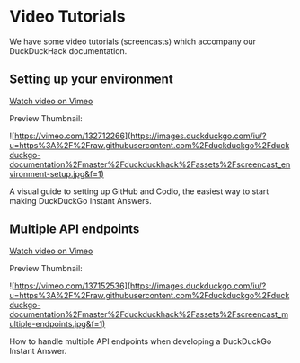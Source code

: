 # Video Tutorials

We have some video tutorials (screencasts) which accompany our DuckDuckHack documentation. 

## Setting up your environment

[Watch video on Vimeo](https://vimeo.com/132712266)

Preview Thumbnail:

![https://vimeo.com/132712266](https://images.duckduckgo.com/iu/?u=https%3A%2F%2Fraw.githubusercontent.com%2Fduckduckgo%2Fduckduckgo-documentation%2Fmaster%2Fduckduckhack%2Fassets%2Fscreencast_environment-setup.jpg&f=1)

A visual guide to setting up GitHub and Codio, the easiest way to start making DuckDuckGo Instant Answers. 

## Multiple API endpoints

[Watch video on Vimeo](https://vimeo.com/137152536)

Preview Thumbnail:

![https://vimeo.com/137152536](https://images.duckduckgo.com/iu/?u=https%3A%2F%2Fraw.githubusercontent.com%2Fduckduckgo%2Fduckduckgo-documentation%2Fmaster%2Fduckduckhack%2Fassets%2Fscreencast_multiple-endpoints.jpg&f=1)

How to handle multiple API endpoints when developing a DuckDuckGo Instant Answer.
